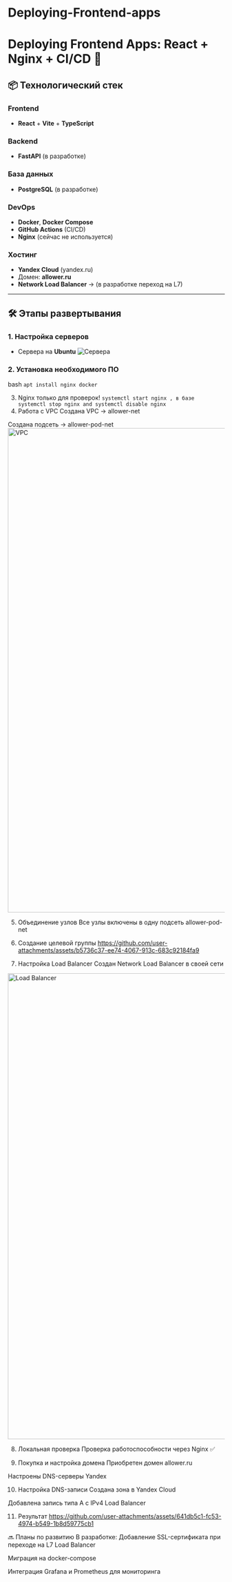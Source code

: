 # Deploying-Frontend-apps
# Deploying Frontend Apps: React + Nginx + CI/CD 🚀

## 📦 Технологический стек

### Frontend
- **React** + **Vite** + **TypeScript**

### Backend
- **FastAPI** (в разработке)

### База данных
- **PostgreSQL** (в разработке)

### DevOps
- **Docker**, **Docker Compose**
- **GitHub Actions** (CI/CD)
- **Nginx** (сейчас не используется)

### Хостинг
- **Yandex Cloud** (yandex.ru)
- Домен: **allower.ru**
- **Network Load Balancer** → (в разработке переход на L7)

---

## 🛠️ Этапы развертывания

### 1. Настройка серверов
- Сервера на **Ubuntu**
  ![Сервера](https://github.com/user-attachments/assets/08daa6b9-d3fe-4688-9cb6-5978529c95b1)

### 2. Установка необходимого ПО
bash
`apt install nginx docker`

3.  Nginx только для проверок!
`systemctl start nginx , в базе systemctl stop nginx and systemctl disable nginx`
4. Работа с VPC
Создана VPC → allower-net

Создана подсеть → allower-pod-net
<img width="1123" alt="VPC" src="https://github.com/user-attachments/assets/7b5e2e60-40b3-4fd4-bb0d-300c95dc755e">

5. Объединение узлов
Все узлы включены в одну подсеть allower-pod-net

6. Создание целевой группы
https://github.com/user-attachments/assets/b5736c37-ee74-4067-913c-683c92184fa9

7. Настройка Load Balancer
Создан Network Load Balancer в своей сети
<img width="1080" alt="Load Balancer" src="https://github.com/user-attachments/assets/9a5e7532-0f47-40ad-a75a-c8e6344e89d1">

8. Локальная проверка
Проверка работоспособности через Nginx ✅

9. Покупка и настройка домена
Приобретен домен allower.ru

Настроены DNS-серверы Yandex

10. Настройка DNS-записи
Создана зона в Yandex Cloud

Добавлена запись типа A с IPv4 Load Balancer

11. Результат
https://github.com/user-attachments/assets/641db5c1-fc53-4974-b549-1b8d59775cb1

🔜 Планы по развитию
В разработке:
Добавление SSL-сертификата при переходе на L7 Load Balancer

Миграция на docker-compose

Интеграция Grafana и Prometheus для мониторинга
